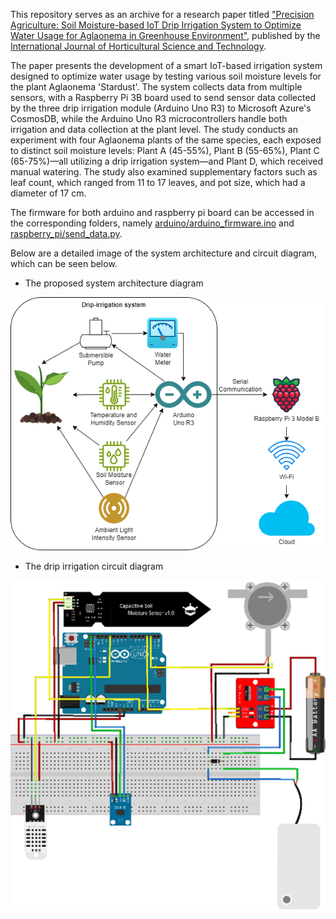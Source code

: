 This repository serves as an archive for a research paper titled ["Precision Agriculture: Soil Moisture-based IoT Drip Irrigation System to Optimize Water Usage for Aglaonema in Greenhouse Environment"](https://ijhst.ut.ac.ir/article_101039_b627a252ff56bf7ad8794ce35e8b953c.pdf), published by the [International Journal of Horticultural Science and Technology](https://ijhst.ut.ac.ir/). 
  
The paper presents the development of a smart IoT-based irrigation system designed to optimize water usage by testing various soil moisture levels for the plant Aglaonema 'Stardust'. The system collects data from multiple sensors, with a Raspberry Pi 3B board used to send sensor data collected by the three drip irrigation module (Arduino Uno R3) to Microsoft Azure's CosmosDB, while the Arduino Uno R3 microcontrollers handle both irrigation and data collection at the plant level. The study conducts an experiment with four Aglaonema plants of the same species, each exposed to distinct soil moisture levels: Plant A (45-55%), Plant B (55-65%), Plant C (65-75%)—all utilizing a drip irrigation system—and Plant D, which received manual watering. The study also examined supplementary factors such as leaf count, which ranged from 11 to 17 leaves, and pot size, which had a diameter of 17 cm.

  
The firmware for both arduino and raspberry pi board can be accessed in the corresponding folders, namely [arduino/arduino_firmware.ino](https://github.com/rhe-naldy/nosql-drip-irrigation/blob/main/arduino/arduino_firmware.ino) and [raspberry_pi/send_data.py](https://github.com/rhe-naldy/nosql-drip-irrigation/blob/main/raspberry_pi/send_data.py).
  
  
Below are a detailed image of the system architecture and circuit diagram, which can be seen below.
  
* The proposed system architecture diagram
  
![system_architecture_diagram.png](https://github.com/rhe-naldy/nosql-drip-irrigation/blob/main/system_architecture_diagram.png?raw=true)
  
  
  
* The drip irrigation circuit diagram
  
![drip_irrigation_circuit_diagram.png](https://github.com/rhe-naldy/nosql-drip-irrigation/blob/main/drip_irrigation_circuit_diagram.png?raw=true)
